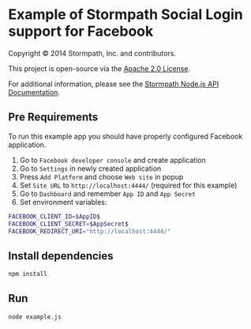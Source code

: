 # Example of Stormpath Social Login support for Facebook

Copyright &copy; 2014 Stormpath, Inc. and contributors.

This project is open-source via the [Apache 2.0 License](http://www.apache.org/licenses/LICENSE-2.0).

For additional information, please see the [Stormpath Node.js API Documentation](http://docs.stormpath.com/nodejs/api).

## Pre Requirements

To run this example app you should have properly configured
 Facebook application.

1. Go to `Facebook developer console` and create application
2. Go to `Settings` in newly created application
3. Press `Add Platform` and choose `Web site` in popup
4. Set `Site URL` to `http://localhost:4444/` (required for this example)
5. Go to `Dashboard` and remember `App ID` and `App Secret`
6. Set environment variables:
```bash
FACEBOOK_CLIENT_ID=$AppID$
FACEBOOK_CLIENT_SECRET=$AppSecret$
FACEBOOK_REDIRECT_URI="http://localhost:4444/"
```

## Install dependencies

```bash
npm install
```

## Run

```bash
node example.js
```